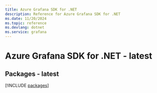 ```yaml
---
title: Azure Grafana SDK for .NET
description: Reference for Azure Grafana SDK for .NET
ms.date: 11/20/2024
ms.topic: reference
ms.devlang: dotnet
ms.service: grafana
---
```

# Azure Grafana SDK for .NET - latest
## Packages - latest
[!INCLUDE [packages](grafana-index.md)]
